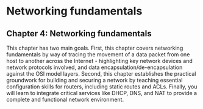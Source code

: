 # Networking fundamentals

## Chapter 4: Networking fundamentals <a href="#chapter-4-networking-fundamentals" id="chapter-4-networking-fundamentals"></a>

This chapter has two main goals. First, this chapter covers networking fundamentals by way of tracing the movement of a data packet from one host to another across the Internet - highlighting key network devices and network protocols involved, and data encapsulation/de-encapsulation against the OSI model layers. Second, this chapter establishes the practical groundwork for building and securing a network by teaching essential configuration skills for routers, including static routes and ACLs. Finally, you will learn to integrate critical services like DHCP, DNS, and NAT to provide a complete and functional network environment.
